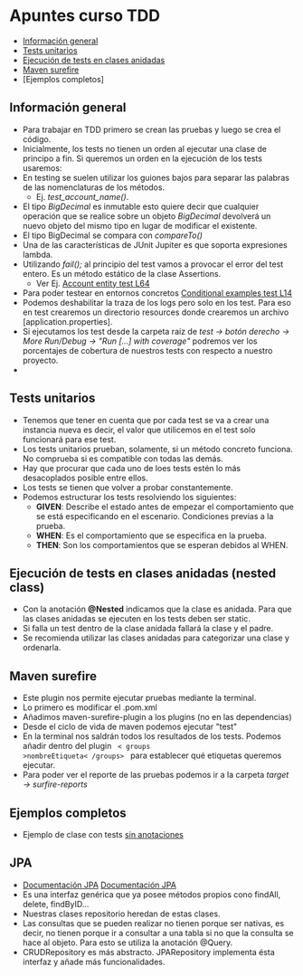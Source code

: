 # Apuntes curso TDD
- [Información general](#informacion-general)
- [Tests unitarios](#tests-unitarios)
- [Ejecución de tests en clases anidadas](#organización-de-tests-en-clases-anidadas-nested-class)
- [Maven surefire](#maven-surefire)
- [Ejemplos completos]


## Información general
- Para trabajar en TDD primero se crean las pruebas y luego se crea el código.
- Inicialmente, los tests no tienen un orden al ejecutar una clase de principo a fin. Si queremos un orden en la ejecución de los tests usaremos:
- En testing se suelen utilizar los guiones bajos para separar las palabras de las nomenclaturas de los métodos. 
  * Ej. *test_account_name()*.
- El tipo *BigDecimal* es inmutable esto quiere decir que cualquier operación que se realice sobre un objeto *BigDecimal* devolverá un nuevo objeto del mismo tipo en lugar de modificar el existente.
- El tipo BigDecimal se compara con *compareTo()*
- Una de las características de JUnit Jupiter es que soporta expresiones lambda.
- Utilizando *fail();* al principio del test vamos a provocar el error del test entero. Es un método estático de la clase Assertions.
   * Ver Ej. [Account entity test L64][account-entity-test-L64]
- Para poder testear en entornos concretos [Conditional examples test L14][conditional-examples-test-L14]
- Podemos deshabilitar la traza de los logs pero solo en los test. Para eso en test crearemos un directorio resources donde crearemos un archivo [application.properties].
- Si ejecutamos los test desde la carpeta raíz de *test -> botón derecho -> More Run/Debug -> "Run [...] with coverage"* podremos ver los porcentajes de cobertura de nuestros tests con respecto a nuestro proyecto.
- 
## Tests unitarios 
- Tenemos que tener en cuenta que por cada test se va a crear una instancia nueva es decir, el valor que utilicemos en el test solo funcionará para ese test.
- Los tests unitarios prueban, solamente, si un método concreto funciona. No comprueba si es compatible con todas las demás.
- Hay que procurar que cada uno de loes tests estén lo más desacoplados posible entre ellos.
- Los tests se tienen que volver a probar constantemente.
- Podemos estructurar los tests resolviendo los siguientes:
    * **GIVEN**: Describe el estado antes de empezar el comportamiento que se está especificando en el escenario. Condiciones previas a la prueba.
    * **WHEN**: Es el comportamiento que se especifica en la prueba.
    * **THEN**: Son los comportamientos que se esperan debidos al WHEN.

## Ejecución de tests en clases anidadas (nested class)
- Con la anotación **@Nested** indicamos que la clase es anidada. Para que las clases anidadas se ejecuten en los tests deben ser static.
- Si falla un test dentro de la clase anidada fallará la clase y el padre.
- Se recomienda utilizar las clases anidadas para categorizar una clase y ordenarla.

## Maven surefire
- Este plugin nos permite ejecutar pruebas mediante la terminal.
- Lo primero es modificar el .pom.xml
- Añadimos maven-surefire-plugin a los plugins (no en las dependencias)
- Desde el ciclo de vida de maven podemos ejecutar "test"
- En la terminal nos saldrán todos los resultados de los tests. Podemos añadir dentro del plugin <code> < groups >nombreEtiqueta< /groups> </code> para establecer qué etiquetas queremos ejecutar.
- Para poder ver el reporte de las pruebas podemos ir a la carpeta *target -> surfire-reports*

## Ejemplos completos
- Ejemplo de clase con tests [sin anotaciones][JUnit-mockito-project-test]

## JPA

- [Documentación JPA] [Documentación JPA]
- Es una interfaz genérica que ya posee métodos propios cono findAll, delete, findByID...
- Nuestras clases repositorio heredan de estas clases. 
- Las consultas que se pueden realizar no tienen porque ser nativas, es decir, no tienen porque ir a consultar a una tabla si no que la consulta se hace al objeto. Para esto se utiliza la anotación @Query.
- CRUDRepository es más abstracto. JPARepository implementa ésta interfaz y añade más funcionalidades.


[account-entity-test-L64]:https://github.com/irinacadu/TDD-Course/blob/133e856b7c03dbe2b2b287fe77216b839fe773c5/src/test/java/tddCourse/tdd/Entities/AccountTest.java#L64
[conditional-examples-test-L14]: https://github.com/irinacadu/TDD-Course/blob/0e0866d9bc86724c85402cef112c943bb3f1a505/src/test/java/JUnit/ConditionalTestsExamples/ConditionalTestsExamples.java#L14
[JUnit-mockito-project-test]:https://github.com/irinacadu/TDD-Course/blob/3d4384d4ee195f4c6b24c2fecc3db76d3f034023/src/test/java/JUnitMockitoProject/JUnitMockitoProjectTest.java#L20
[Documentación JPA]: https://spring.io/projects/spring-data


